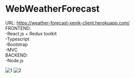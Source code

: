 # WebWeatherForecast
URL: https://weather-forecast-xenik-client.herokuapp.com/  
FRONTEND:  
-React.js + Redux toolkit  
-Typescript  
-Bootstrap  
-MVC  
BACKEND:  
-Node.js  
  
![1](https://user-images.githubusercontent.com/51360404/216779785-cf3b46b0-2937-4b21-b0a5-725eea6d6085.jpg)
![2](https://user-images.githubusercontent.com/51360404/216779786-97cad4b7-dc4d-4022-b89d-3bccbc2fcf3c.jpg)
